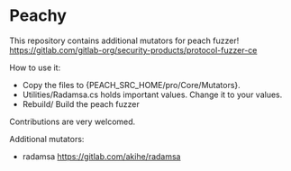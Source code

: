 # Peachy
This repository contains additional mutators for peach fuzzer! https://gitlab.com/gitlab-org/security-products/protocol-fuzzer-ce

How to use it:
- Copy the files to {PEACH_SRC_HOME/pro/Core/Mutators}.
- Utilities/Radamsa.cs holds important values. Change it to your values.
- Rebuild/ Build the peach fuzzer


Contributions are very welcomed.


Additional mutators:
- radamsa https://gitlab.com/akihe/radamsa
